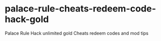# palace-rule-cheats-redeem-code-hack-gold
Palace Rule Hack unlimited gold Cheats redeem codes and mod tips

